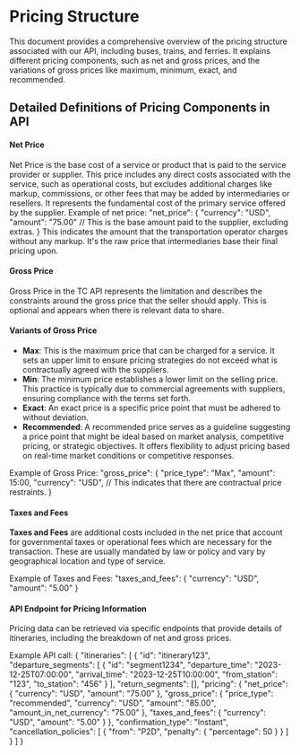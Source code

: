# Pricing Structure
This document provides a comprehensive overview of the pricing structure associated with our API, including buses, trains, and ferries. It explains different pricing components, such as net and gross prices, and the variations of gross prices like maximum, minimum, exact, and recommended.
## Detailed Definitions of Pricing Components in API

#### Net Price
Net Price is the base cost of a service or product that is paid to the service provider or supplier. This price includes any direct costs associated with the service, such as operational costs, but excludes additional charges like markup, commissions, or other fees that may be added by intermediaries or resellers. It represents the fundamental cost of the primary service offered by the supplier.
Example of net price:
"net_price": {
    "currency": "USD",
    "amount": "75.00"  // This is the base amount paid to the supplier, excluding extras.
}
This indicates the amount that the transportation operator charges without any markup. It's the raw price that intermediaries base their final pricing upon.
#### Gross Price 
Gross Price in the TC API represents the limitation and describes the constraints around the gross price that the seller should apply. This is optional and appears when there is relevant data to share.
#### Variants of Gross Price
- **Max**: This is the maximum price that can be charged for a service. It sets an upper limit to ensure pricing strategies do not exceed what is contractually agreed with the suppliers.
- **Min**: The minimum price establishes a lower limit on the selling price. This practice is typically due to commercial agreements with suppliers, ensuring compliance with the terms set forth.
- **Exact**: An exact price is a specific price point that must be adhered to without deviation.
- **Recommended**: A recommended price serves as a guideline suggesting a price point that might be ideal based on market analysis, competitive pricing, or strategic objectives. It offers flexibility to adjust pricing based on real-time market conditions or competitive responses.

Example of Gross Price:
"gross_price": {
    "price_type": "Max",
    "amount": 15:00,
    "currency": "USD", // This indicates that there are contractual price restraints.
}
#### Taxes and Fees
**Taxes and Fees** are additional costs included in the net price that account for governmental taxes or operational fees which are necessary for the transaction. These are usually mandated by law or policy and vary by geographical location and type of service.

Example of Taxes and Fees:
"taxes_and_fees": {
    "currency": "USD",
    "amount": "5.00"
}
#### API Endpoint for Pricing Information
Pricing data can be retrieved via specific endpoints that provide details of itineraries, including the breakdown of net and gross prices.

Example API call:
{
    "itineraries": [
        {
            "id": "itinerary123",
            "departure_segments": [
                {
                    "id": "segment1234",
                    "departure_time": "2023-12-25T07:00:00",
                    "arrival_time": "2023-12-25T10:00:00",
                    "from_station": "123",
                    "to_station": "456"
                }
            ],
            "return_segments": [],
            "pricing": {
                "net_price": {
                    "currency": "USD",
                    "amount": "75.00"
                },
                "gross_price": {
                    "price_type": "recommended",
                    "currency": "USD",
                    "amount": "85.00",
                    "amount_in_net_currency": "75.00"
                },
                "taxes_and_fees": {
                    "currency": "USD",
                    "amount": "5.00"
                }
            },
            "confirmation_type": "Instant",
            "cancellation_policies": [
                {
                    "from": "P2D",
                    "penalty": {
                        "percentage": 50
                    }
                }
            ]
        }
    ]
}
